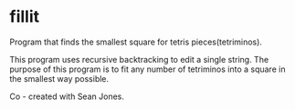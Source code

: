 # fillit
Program that finds the smallest square for tetris pieces(tetriminos).


This program uses recursive backtracking to edit a single string.
The purpose of this program is to fit any number of tetriminos into a square in the smallest way possible.

Co - created with Sean Jones.
